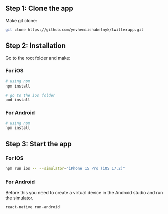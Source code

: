 ## Step 1: Clone the app

Make git clone:

```bash
git clone https://github.com/yevheniishabelnyk/twitterapp.git
```

## Step 2: Installation

Go to the root folder and make:

### For iOS

```bash
# using npm
npm install

# go to the ios folder
pod install
```

### For Android

```bash
# using npm
npm install
```

## Step 3: Start the app

### For iOS

```bash
npm run ios -- --simulator="iPhone 15 Pro (iOS 17.2)"
```

### For Android

Before this you need to create a virtual device in the Android studio and run the simulator.

```bash
react-native run-android
```
